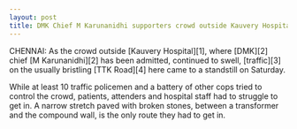 ```yaml
---
layout: post
title: DMK Chief M Karunanidhi supporters crowd outside Kauvery Hospital
---
```

CHENNAI: As the crowd outside [Kauvery Hospital][1], where [DMK][2] chief [M Karunanidhi][2] has been admitted, continued to swell, [traffic][3] on the usually bristling [TTK Road][4] here came to a standstill on Saturday. 

While at least 10 traffic policemen and a battery of other cops tried to control the crowd, patients, attenders and hospital staff had to struggle to get in. A narrow stretch paved with broken stones, between a transformer and the compound wall, is the only route they had to get in. 